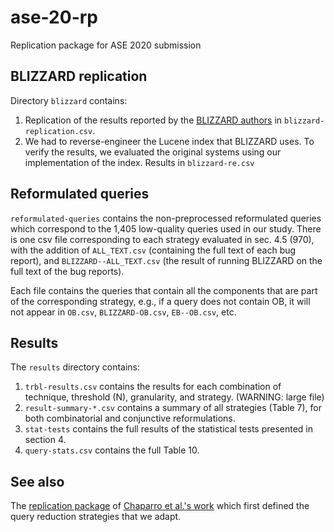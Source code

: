 # ase-20-rp
Replication package for ASE 2020 submission

## BLIZZARD replication

Directory `blizzard` contains:

1. Replication of the results reported by the [BLIZZARD authors][1] in `blizzard-replication.csv`.
2. We had to reverse-engineer the Lucene index that BLIZZARD uses. To verify the results, we evaluated the original systems using our implementation of the index. Results in `blizzard-re.csv`

## Reformulated queries

`reformulated-queries` contains the non-preprocessed reformulated queries which correspond to the 1,405 low-quality queries used in our study. There is one csv file corresponding to each strategy evaluated in sec. 4.5 (970), with the addition of `ALL_TEXT.csv` (containing the full text of each bug report), and `BLIZZARD--ALL_TEXT.csv` (the result of running BLIZZARD on the full text of the bug reports).

Each file contains the queries that contain all the components that are part of the corresponding strategy, e.g., if a query does not contain OB, it will not appear in `OB.csv`, `BLIZZARD-OB.csv`, `EB--OB.csv`, etc.

## Results

The `results` directory contains:

1. `trbl-results.csv` contains the results for each combination of technique, threshold (N), granularity, and strategy. (WARNING: large file)
2. `result-summary-*.csv` contains a summary of all strategies (Table 7), for both combinatorial and conjunctive reformulations.
3. `stat-tests` contains the full results of the statistical tests presented in section 4.
4. `query-stats.csv` contains the full Table 10.

## See also

The [replication package][2] of [Chaparro et al.'s work][3] which first defined the query reduction strategies that we adapt.

[1]: https://doi.org/10.1145/3236024.3236065
[2]: https://seers.utdallas.edu/projects/emse-query-reformulation/
[3]: https://doi.org/10.1007/s10664-018-9672-z
